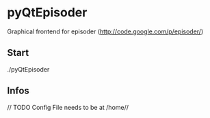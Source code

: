 pyQtEpisoder
============

Graphical frontend for episoder (http://code.google.com/p/episoder/)


Start
-----

./pyQtEpisoder


Infos
-----

// TODO
Config File needs to be at /home/<user>/



